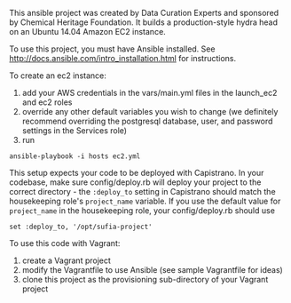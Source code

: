 This ansible project was created by Data Curation Experts and sponsored by Chemical Heritage Foundation. It builds a production-style hydra head on an Ubuntu 14.04 Amazon EC2 instance.

To use this project, you must have Ansible installed. See http://docs.ansible.com/intro_installation.html for instructions.

To create an ec2 instance:
1. add your AWS credentials in the vars/main.yml files in the launch_ec2 and ec2 roles
2. override any other default variables you wish to change (we definitely recommend overriding the postgresql database, user, and password settings in the Services role)
3. run 

```
ansible-playbook -i hosts ec2.yml
````

This setup expects your code to be deployed with Capistrano. In your codebase, make sure config/deploy.rb will deploy your project to the correct directory - the `:deploy_to` setting in Capistrano should match the housekeeping role's `project_name` variable. If you use the default value for `project_name` in the housekeeping role, your config/deploy.rb should use 

```
set :deploy_to, '/opt/sufia-project'
```

To use this code with Vagrant:
1. create a Vagrant project
2. modify the Vagrantfile to use Ansible (see sample Vagrantfile for ideas)
3. clone this project as the provisioning sub-directory of your Vagrant project
